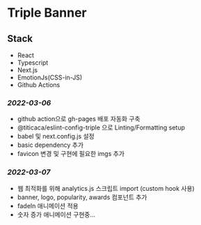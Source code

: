 # Triple Banner

## Stack
- React
- Typescript
- Next.js
- EmotionJs(CSS-in-JS)
- Github Actions


### _2022-03-06_
- github action으로 gh-pages 배포 자동화 구축
- @titicaca/eslint-config-triple 으로 Linting/Formatting setup
- babel 및 next.config.js 설정
- basic dependency 추가
- favicon 변경 및 구현에 필요한 imgs 추가

### _2022-03-07_
- 웹 최적화를 위해 analytics.js 스크립트 import (custom hook 사용)
- banner, logo, popularity, awards 컴포넌트 추가
- fadeIn 애니메이션 적용
- 숫자 증가 애니메이션 구현중...



